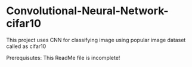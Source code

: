 # Convolutional-Neural-Network-cifar10
This project uses CNN for classifying image using popular image dataset called as cifar10

Prerequisutes:
This ReadMe file is incomplete!
